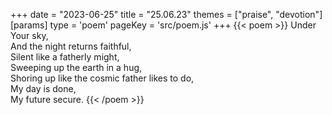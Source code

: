 +++
date = "2023-06-25"
title = "25.06.23"
themes = ["praise", "devotion"]
[params]
  type = 'poem'
  pageKey = 'src/poem.js'
+++
{{< poem >}}
Under Your sky,  
And the night returns faithful,  
Silent like a fatherly might,  
Sweeping up the earth in a hug,  
Shoring up like the cosmic father likes to do,  
My day is done,  
My future secure.
{{< /poem >}}